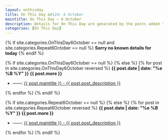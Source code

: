 ```yaml
---
layout: onthisday
title: On This Day &#124; 6 October
maintitle: On This Day — 6 October
description: Details for On This Day are genarated by the posts added to the website so the content is subject to changes/updates over time.
categories: [On This Day]
---
```


{% if site.categories.OnThisDay6October == null and site.categories.Repeat6October == null %}
<strong>Sorry no known details for today</strong>
{% endif %}

{% if site.categories.OnThisDay6October == null %}
{% else %}
{% for post in site.categories.OnThisDay6October reversed %}
<strong>{{ post.date | date: "%e %B %Y" }} {{ post.more }}</strong>
<ul>
<li> ——: <a href="{{ post.url }}">{{ post.maintitle }} - {{ post.post_description }}</a></li>
</ul>
{% endfor %}
{% endif %}

{% if site.categories.Repeat6October == null %}
{% else %}
{% for post in site.categories.Repeat6October reversed %}
<strong>{{ post.date | date: "%e %B %Y" }} {{ post.more }}</strong>
<ul>
<li> ——: <a href="{{ post.url }}">{{ post.maintitle }} - {{ post.post_description }}</a></li>
</ul>
{% endfor %}
{% endif %}
